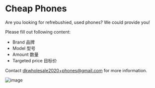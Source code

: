 # Cheap Phones

Are you looking for refrebushied, used phones?
We could provide you!

Please fill out following content:

* Brand 品牌
* Model 型号
* Amount 数量
* Targeted price 目标价

Contact [dkwholesale2020+phones@gmail.com](mailto:dkwholesale2020+phones@gmail.com) for more information.

![image](https://github.com/user-attachments/assets/2a277c49-7fa5-4fd0-a5ae-22c31d8fc704)
